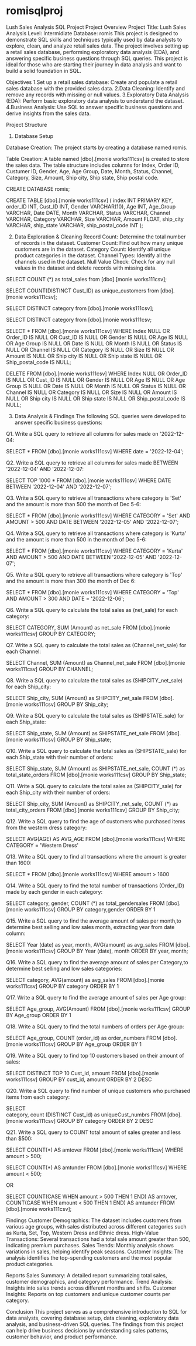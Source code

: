 # romisqlproj
Lush Sales Analysis SQL Project
Project Overview
Project Title: Lush Sales Analysis
Level: Intermidiate
Database: romis
This project is designed to demonstrate SQL skills and techniques typically used by data analysts to explore, clean, and analyze retail sales data. The project involves setting up a retail sales database, performing exploratory data analysis (EDA), and answering specific business questions through SQL queries. This project is ideal for those who are starting their journey in data analysis and want to build a solid foundation in SQL.

Objectives
1.Set up a retail sales database: Create and populate a retail sales database with the provided sales data.
2.Data Cleaning: Identify and remove any records with missing or null values.
3.Exploratory Data Analysis (EDA): Perform basic exploratory data analysis to understand the dataset.
4.Business Analysis: Use SQL to answer specific business questions and derive insights from the sales data.

Project Structure

1. Database Setup

Database Creation: The project starts by creating a database named romis.

Table Creation: A table named [dbo].[monie works111csv]  is created to store the sales data. The table structure includes columns for Index, Order ID, Custumer ID, Gender, Age, Age Group, Date, Month, Status, Channel, Category, Size, Amount, Ship city, Ship state, Ship postal code.

CREATE DATABASE romis;

CREATE TABLE [dbo].[monie works111csv]
(
index INT PRIMARY KEY,
order_ID INT,
Cust_ID INT,
Gender VARCHAR(10),
Age INT,
Age_Group VARCHAR,
Date DATE,
Month VARCHAR,
Status VARCHAR,
Channel VARCHAR,
Category VARCHAR,
Size VARCHAR,
Amount FLOAT,
ship_city VARCHAR,
ship_state VARCHAR,
ship_postal_code INT
);

2. Data Exploration & Cleaning
Record Count: Determine the total number of records in the dataset.
Customer Count: Find out how many unique customers are in the dataset.
Category Count: Identify all unique product categories in the dataset.
Channel Types: Identify all the channels used in the dataset.
Null Value Check: Check for any null values in the dataset and delete records with missing data.



SELECT COUNT (*) as total_sales from [dbo].[monie works111csv];

SELECT COUNT(DISTINCT Cust_ID) as unique_customers from [dbo].[monie works111csv];

SELECT DISTINCT category from [dbo].[monie works111csv];

SELECT DISTINCT category from [dbo].[monie works111csv;

SELECT * FROM [dbo].[monie works111csv]
WHERE
Index NULL OR Order_ID IS NULL OR Cust_ID IS NULL OR Gender IS NULL OR Age IS NULL OR Age Group IS NULL OR 
Date IS NULL OR Month IS NULL OR Status IS NULL OR
Channel IS NULL OR Category IS NULL OR Size IS NULL OR
Amount IS NULL OR Ship city IS NULL OR 
Ship state IS NULL OR Ship_postal_code IS NULL;

DELETE FROM [dbo].[monie works111csv]
WHERE 
Index NULL OR Order_ID IS NULL OR Cust_ID IS NULL OR Gender IS NULL OR Age IS NULL OR Age Group IS NULL OR 
Date IS NULL OR Month IS NULL OR Status IS NULL OR
Channel IS NULL OR Category IS NULL OR Size IS NULL OR
Amount IS NULL OR Ship city IS NULL OR 
Ship state IS NULL OR Ship_postal_code IS NULL;

3. Data Analysis & Findings
The following SQL queries were developed to answer specific business questions:

Q1. Write a SQL query to retrieve all columns for sales made on '2022-12-04:

SELECT *
FROM [dbo].[monie works111csv]
WHERE date = '2022-12-04';

Q2. Write a SQL query to retrieve all columns for sales made BETWEEN '2022-12-04' AND '2022-12-07:

SELECT TOP 1000 * FROM [dbo].[monie works111csv]
WHERE DATE BETWEEN '2022-12-04' AND '2022-12-07';

Q3. Write a SQL query to retrieve all transactions where category is 'Set' and the amount is more than 500 the month of Dec 5-6:

SELECT * FROM [dbo].[monie works111csv]
WHERE CATEGORY = 'Set' AND AMOUNT > 500 
AND DATE BETWEEN '2022-12-05' AND '2022-12-07';

Q4. Write a SQL query to retrieve all transactions where category is 'Kurta' and the amount is more than 500 in the month of Dec 5-6:

SELECT * FROM [dbo].[monie works111csv]
WHERE CATEGORY = 'Kurta' AND AMOUNT > 500 
AND DATE BETWEEN '2022-12-05' AND '2022-12-07';

Q5. Write a SQL query to retrieve all transactions where category is 'Top' and the amount is more than 300 the month of Dec 6:

SELECT * FROM [dbo].[monie works111csv]
WHERE CATEGORY = 'Top' AND AMOUNT > 300 
AND DATE = '2022-12-06';

Q6. Write a SQL query to calculate the total sales as (net_sale) for each category:

SELECT 
CATEGORY, SUM (Amount) as net_sale 
FROM [dbo].[monie works111csv]
GROUP BY CATEGORY;

Q7. Write a SQL query to calculate the total sales as (Channel_net_sale) for each Channel:

SELECT 
Channel, SUM (Amount) as Channel_net_sale 
FROM [dbo].[monie works111csv]
GROUP BY CHANNEL;

Q8. Write a SQL query to calculate the total sales as (SHIPCITY_net_sale) for each Ship_city:

SELECT 
Ship_city, SUM (Amount) as SHIPCITY_net_sale 
FROM [dbo].[monie works111csv]
GROUP BY Ship_city;

Q9. Write a SQL query to calculate the total sales as (SHIPSTATE_sale) for each Ship_state:

SELECT Ship_state, SUM (Amount) as SHIPSTATE_net_sale 
FROM [dbo].[monie works111csv]
GROUP BY Ship_state;

Q10. Write a SQL query to calculate the total sales as (SHIPSTATE_sale) for each Ship_state with their number of orders:

SELECT Ship_state, SUM (Amount) as SHIPSTATE_net_sale,
COUNT (*) as total_state_orders
FROM [dbo].[monie works111csv]
GROUP BY Ship_state;

Q11. Write a SQL query to calculate the total sales as (SHIPCITY_sale) for each Ship_city with their number of orders:

SELECT Ship_city, SUM (Amount) as SHIPCITY_net_sale,
COUNT (*) as total_city_orders
FROM [dbo].[monie works111csv]
GROUP BY Ship_city;

Q12. Write a SQL query to find the age of customers who purchased items from the western dress category:

SELECT 
AVG(AGE) AS AVG_AGE
FROM [dbo].[monie works111csv]
WHERE CATEGORY = 'Western Dress'

Q13. Write a SQL query to find all transactions where the amount is greater than 1600:

SELECT * FROM [dbo].[monie works111csv]
WHERE amount > 1600

Q14. Write a SQL query to find the total number of transactions (Order_ID) made by each gender in each category:

SELECT category, gender, COUNT (*) as total_gendersales
FROM [dbo].[monie works111csv]
GROUP BY category,gender
ORDER BY 1

Q15. Write a SQL query to find the average amount of sales per month,to determine best selling and low sales month, extracting year from date column:
 
SELECT Year (date) as year,
month,
AVG(amount) as avg_sales 
FROM [dbo].[monie works111csv]
GROUP BY Year (date), month
ORDER BY year, month;

Q16. Write a SQL query to find the average amount of sales per Category,to determine best selling and low sales categories:

SELECT
category,
AVG(amount) as avg_sales 
FROM [dbo].[monie works111csv]
GROUP BY category
ORDER BY 1
 
Q17. Write a SQL query to find the average amount of sales per Age group:

SELECT
Age_group, AVG(Amount)
FROM [dbo].[monie works111csv]
GROUP BY Age_group
ORDER BY 1

Q18. Write a SQL query to find the total numbers of orders per Age group:

SELECT
Age_group, COUNT (order_id) as order_numbers
FROM [dbo].[monie works111csv]
GROUP BY Age_group
ORDER BY 1

Q19. Write a SQL query to find top 10 customers based on their amount of sales:

SELECT DISTINCT TOP 10
Cust_id, amount 
FROM [dbo].[monie works111csv]
GROUP BY cust_id, amount
ORDER BY 2 DESC

Q20. Write a SQL query to find number of unique customers who purchased items from each category:

SELECT  
category, count (DISTINCT Cust_id) as uniqueCust_numbrs
FROM [dbo].[monie works111csv]
GROUP BY category 
ORDER BY 2 DESC

Q21. Write a SQL query to COUNT total amount of sales greater and less than $500:

SELECT COUNT(*) AS amtover
FROM [dbo].[monie works111csv]
WHERE amount > 500;

SELECT COUNT(*) AS amtunder
FROM [dbo].[monie works111csv]
WHERE amount < 500;

OR

SELECT
COUNT(CASE WHEN amount > 500 THEN 1 END) AS amtover,
COUNT(CASE WHEN amount < 500 THEN 1 END) AS amtunder
FROM [dbo].[monie works111csv];


Findings
Customer Demographics: The dataset includes customers from various age groups, with sales distributed across different categories such as Kurta, Set, Top, Western Dress and Ethnic dress.
High-Value Transactions: Several transactions had a total sale amount greater than 500, indicating premium purchases.
Sales Trends: Monthly analysis shows variations in sales, helping identify peak seasons.
Customer Insights: The analysis identifies the top-spending customers and the most popular product categories.

Reports
Sales Summary: A detailed report summarizing total sales, customer demographics, and category performance.
Trend Analysis: Insights into sales trends across different months and shifts.
Customer Insights: Reports on top customers and unique customer counts per category.

Conclusion
This project serves as a comprehensive introduction to SQL for data analysts, covering database setup, data cleaning, exploratory data analysis, and business-driven SQL queries. The findings from this project can help drive business decisions by understanding sales patterns, customer behavior, and product performance.
































































